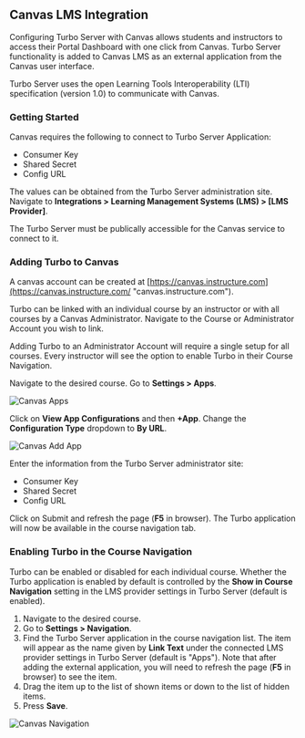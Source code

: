 ## Canvas LMS Integration

Configuring Turbo Server with Canvas allows students and instructors to access their Portal Dashboard with one click from Canvas. Turbo Server functionality is added to Canvas LMS as an external application from the Canvas user interface.

Turbo Server uses the open Learning Tools Interoperability (LTI) specification (version 1.0) to communicate with Canvas.

### Getting Started

Canvas requires the following to connect to Turbo Server Application:

- Consumer Key
- Shared Secret
- Config URL

The values can be obtained from the Turbo Server administration site. Navigate to **Integrations > Learning Management Systems (LMS) > [LMS Provider]**.

The Turbo Server must be publically accessible for the Canvas service to connect to it.

### Adding Turbo to Canvas

A canvas account can be created at [https://canvas.instructure.com](https://canvas.instructure.com/ "canvas.instructure.com").

Turbo can be linked with an individual course by an instructor or with all courses by a Canvas Administrator. Navigate to the Course or Administrator Account you wish to link.

Adding Turbo to an Administrator Account will require a single setup for all courses. Every instructor will see the option to enable Turbo in their Course Navigation.

Navigate to the desired course. Go to **Settings > Apps**.

![Canvas Apps](https://hub.turbo.net/images/docs/canvas-apps.png)

Click on **View App Configurations** and then **+App**. Change the **Configuration Type** dropdown to **By URL**.

![Canvas Add App](https://hub.turbo.net/images/docs/canvas-byurl.png)

Enter the information from the Turbo Server administrator site:

- Consumer Key
- Shared Secret
- Config URL

Click on Submit and refresh the page (**F5** in browser). The Turbo application will now be available in the course navigation tab.

### Enabling Turbo in the Course Navigation

Turbo can be enabled or disabled for each individual course. Whether the Turbo application is enabled by default is controlled by the **Show in Course Navigation** setting in the LMS provider settings in Turbo Server (default is enabled).

1. Navigate to the desired course.
2. Go to **Settings > Navigation**.
3. Find the Turbo Server application in the course navigation list. The item will appear as the name given by **Link Text** under the connected LMS provider settings in Turbo Server (default is "Apps"). Note that after adding the external application, you will need to refresh the page (**F5** in browser) to see the item.
4. Drag the item up to the list of shown items or down to the list of hidden items.
5. Press **Save**.

![Canvas Navigation](https://hub.turbo.net/images/docs/canvas-navigation.png)
